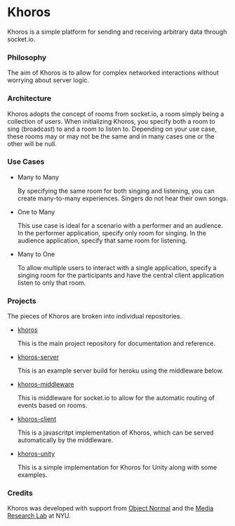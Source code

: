 # Khoros

Khoros is a simple platform for sending and receiving arbitrary data through socket.io.

### Philosophy

The aim of Khoros is to allow for complex networked interactions without worrying about server logic. 

### Architecture

Khoros adopts the concept of rooms from socket.io, a room simply being a collection of users. When initializing Khoros, you specify both a room to sing (broadcast) to and a room to listen to. Depending on your use case, these rooms may or may not be the same and in many cases one or the other will be null.

### Use Cases

* Many to Many

	By specifying the same room for both singing and listening, you can create many-to-many experiences. Singers do not hear their own songs. 

* One to Many

	This use case is ideal for a scenario with a performer and an audience. In the performer application, specify only room for singing. In the audience application, specify that same room for listening.

* Many to One

	To allow multiple users to interact with a single application, specify a singing room for the participants and have the central client application listen to only that room.

### Projects

The pieces of Khoros are broken into individual repositories.

* [khoros](http://github.com/scottgarner/khoros)

	This is the main project repository for documentation and reference.

* [khoros-server](http://github.com/scottgarner/khoros-server)

	This is an example server build for heroku using the middleware below.

* [khoros-middleware](http://github.com/scottgarner/khoros-middleware)

	This is middleware for socket.io to allow for the automatic routing of events based on rooms.

* [khoros-client](http://github.com/scottgarner/khoros-client)

	This is a javascritpt implementation of Khoros, which can be served automatically by the middleware.

* [khoros-unity](http://github.com/scottgarner/khoros-unity)

	This is a simple implementation for Khoros for Unity along with some examples.

### Credits

Khoros was developed with support from [Object Normal](http://www.objectnormal.com/) and the [Media Research Lab](http://mrl.nyu.edu/) at NYU.